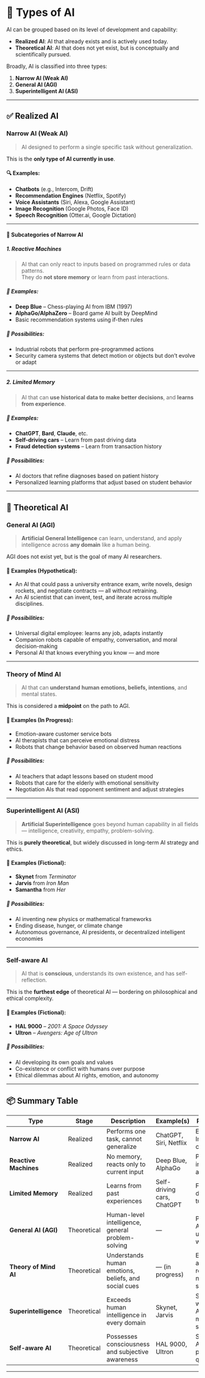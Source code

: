 # 🤖 Types of AI

AI can be grouped based on its level of development and capability:

- **Realized AI**: AI that already exists and is actively used today.
- **Theoretical AI**: AI that does not yet exist, but is conceptually and scientifically pursued.

Broadly, AI is classified into three types:

1. **Narrow AI (Weak AI)**
2. **General AI (AGI)**
3. **Superintelligent AI (ASI)**

---

## ✅ Realized AI

### Narrow AI (Weak AI)

> AI designed to perform a single specific task without generalization.

This is the **only type of AI currently in use**.

#### 🔍 Examples:

- **Chatbots** (e.g., Intercom, Drift)
- **Recommendation Engines** (Netflix, Spotify)
- **Voice Assistants** (Siri, Alexa, Google Assistant)
- **Image Recognition** (Google Photos, Face ID)
- **Speech Recognition** (Otter.ai, Google Dictation)

---

#### 🧠 Subcategories of Narrow AI

##### 1. Reactive Machines

> AI that can only react to inputs based on programmed rules or data patterns.  
> They do **not store memory** or learn from past interactions.

##### 📌 Examples:

- **Deep Blue** – Chess-playing AI from IBM (1997)
- **AlphaGo/AlphaZero** – Board game AI built by DeepMind
- Basic recommendation systems using if-then rules

##### 🔮 Possibilities:

- Industrial robots that perform pre-programmed actions
- Security camera systems that detect motion or objects but don’t evolve or adapt

---

##### 2. Limited Memory

> AI that can **use historical data to make better decisions**, and **learns from experience**.

##### 📌 Examples:

- **ChatGPT**, **Bard**, **Claude**, etc.
- **Self-driving cars** – Learn from past driving data
- **Fraud detection systems** – Learn from transaction history

##### 🔮 Possibilities:

- AI doctors that refine diagnoses based on patient history
- Personalized learning platforms that adjust based on student behavior

---

## 🔬 Theoretical AI

### General AI (AGI)

> **Artificial General Intelligence** can learn, understand, and apply intelligence across **any domain** like a human being.

AGI does not exist yet, but is the goal of many AI researchers.

#### 📌 Examples (Hypothetical):

- An AI that could pass a university entrance exam, write novels, design rockets, and negotiate contracts — all without retraining.
- An AI scientist that can invent, test, and iterate across multiple disciplines.

##### 🔮 Possibilities:

- Universal digital employee: learns any job, adapts instantly
- Companion robots capable of empathy, conversation, and moral decision-making
- Personal AI that knows everything you know — and more

---

### Theory of Mind AI

> AI that can **understand human emotions, beliefs, intentions**, and mental states.

This is considered a **midpoint** on the path to AGI.

#### 📌 Examples (In Progress):

- Emotion-aware customer service bots
- AI therapists that can perceive emotional distress
- Robots that change behavior based on observed human reactions

##### 🔮 Possibilities:

- AI teachers that adapt lessons based on student mood
- Robots that care for the elderly with emotional sensitivity
- Negotiation AIs that read opponent sentiment and adjust strategies

---

### Superintelligent AI (ASI)

> **Artificial Superintelligence** goes beyond human capability in all fields — intelligence, creativity, empathy, problem-solving.

This is **purely theoretical**, but widely discussed in long-term AI strategy and ethics.

#### 📌 Examples (Fictional):

- **Skynet** from _Terminator_
- **Jarvis** from _Iron Man_
- **Samantha** from _Her_

##### 🔮 Possibilities:

- AI inventing new physics or mathematical frameworks
- Ending disease, hunger, or climate change
- Autonomous governance, AI presidents, or decentralized intelligent economies

---

### Self-aware AI

> AI that is **conscious**, understands its own existence, and has self-reflection.

This is the **furthest edge** of theoretical AI — bordering on philosophical and ethical complexity.

#### 📌 Examples (Fictional):

- **HAL 9000** – _2001: A Space Odyssey_
- **Ultron** – _Avengers: Age of Ultron_

##### 🔮 Possibilities:

- AI developing its own goals and values
- Co-existence or conflict with humans over purpose
- Ethical dilemmas about AI rights, emotion, and autonomy

---

## 📦 Summary Table

| Type                  | Stage       | Description                                          | Example(s)                 | Possibilities                                   |
| --------------------- | ----------- | ---------------------------------------------------- | -------------------------- | ----------------------------------------------- |
| **Narrow AI**         | Realized    | Performs one task, cannot generalize                 | ChatGPT, Siri, Netflix     | Email filters, Image classifiers                |
| **Reactive Machines** | Realized    | No memory, reacts only to current input              | Deep Blue, AlphaGo         | Pre-set industrial automation                   |
| **Limited Memory**    | Realized    | Learns from past experiences                         | Self-driving cars, ChatGPT | Fraud detection, AI tutors                      |
| **General AI (AGI)**  | Theoretical | Human-level intelligence, general problem-solving    | —                          | Personal AGI, universal AI workforce            |
| **Theory of Mind AI** | Theoretical | Understands human emotions, beliefs, and social cues | — (in progress)            | Emotion-aware robots, AI negotiation systems    |
| **Superintelligence** | Theoretical | Exceeds human intelligence in every domain           | Skynet, Jarvis             | Solving world crises, AGI-managed society       |
| **Self-aware AI**     | Theoretical | Possesses consciousness and subjective awareness     | HAL 9000, Ultron           | Sentient AI, AI rights, philosophical questions |

---

